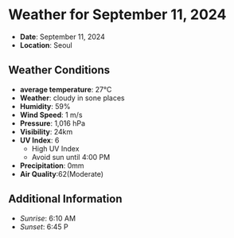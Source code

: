 # Weather for September 11, 2024
- **Date**: September 11, 2024
- **Location**: Seoul
## Weather Conditions
- **average temperature**: 27°C
- **Weather**: cloudy in sone places
- **Humidity**: 59%
- **Wind Speed**: 1 m/s
- **Pressure**: 1,016 hPa
- **Visibility**: 24km
- **UV Index**: 6 
  - High UV Index
  - Avoid sun until 4:00 PM
- **Precipitation**: 0mm
- **Air Quality**:62(Moderate)
## Additional Information
- _Sunrise_: 6:10 AM
- _Sunset_: 6:45 P

